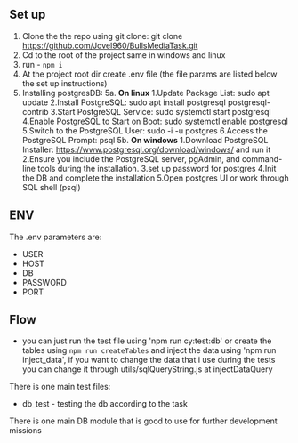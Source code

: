 ## Set up

1. Clone the the repo using git clone:
   git clone https://github.com/Jovel960/BullsMediaTask.git
2. Cd to the root of the project same in windows and linux
3. run - `npm i`
4. At the project root dir create .env file (the file params are listed below the set up instructions)
5. Installing postgresDB:
   5a. **On linux**
   1.Update Package List: sudo apt update
   2.Install PostgreSQL: sudo apt install postgresql postgresql-contrib
   3.Start PostgreSQL Service: sudo systemctl start postgresql
   4.Enable PostgreSQL to Start on Boot: sudo systemctl enable postgresql
   5.Switch to the PostgreSQL User: sudo -i -u postgres
   6.Access the PostgreSQL Prompt: psql
   5b. **On windows**
   1.Download PostgreSQL Installer: https://www.postgresql.org/download/windows/ and run it
   2.Ensure you include the PostgreSQL server, pgAdmin, and command-line tools during the installation.
   3.set up password for postgres
   4.Init the DB and complete the installation
   5.Open postgres UI or work through SQL shell (psql)

## ENV

The .env parameters are:

- USER
- HOST
- DB
- PASSWORD
- PORT

## Flow

- you can just run the test file using 'npm run cy:test:db' or create the tables using `npm run createTables` and inject the data using 'npm run inject_data', if you want to change the data that i use during the tests you can change it through utils/sqlQueryString.js at injectDataQuery

There is one main test files:

- db_test - testing the db according to the task

There is one main DB module that is good to use for further development missions
